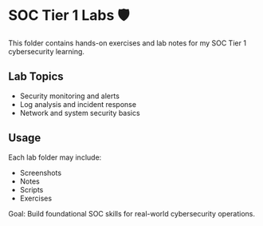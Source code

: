 # SOC Tier 1 Labs 🛡️

This folder contains hands-on exercises and lab notes for my SOC Tier 1 cybersecurity learning.

## Lab Topics
- Security monitoring and alerts
- Log analysis and incident response
- Network and system security basics

## Usage
Each lab folder may include:
- Screenshots
- Notes
- Scripts
- Exercises

Goal: Build foundational SOC skills for real-world cybersecurity operations.
